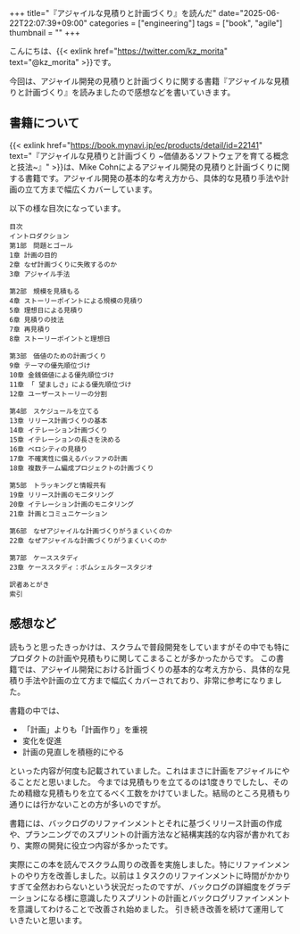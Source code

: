 +++
title="『アジャイルな見積りと計画づくり』を読んだ"
date="2025-06-22T22:07:39+09:00"
categories = ["engineering"]
tags = ["book", "agile"]
thumbnail = ""
+++

こんにちは、{{< exlink href="https://twitter.com/kz_morita" text="@kz_morita" >}}です。

今回は、アジャイル開発の見積りと計画づくりに関する書籍『アジャイルな見積りと計画づくり』を読みましたので感想などを書いていきます。

## 書籍について

{{< exlink href="https://book.mynavi.jp/ec/products/detail/id=22141" text="『アジャイルな見積りと計画づくり ~価値あるソフトウェアを育てる概念と技法~』" >}}は、Mike Cohnによるアジャイル開発の見積りと計画づくりに関する書籍です。アジャイル開発の基本的な考え方から、具体的な見積り手法や計画の立て方まで幅広くカバーしています。

以下の様な目次になっています。


```
目次
イントロダクション
第1部　問題とゴール
1章 計画の目的
2章 なぜ計画づくりに失敗するのか
3章 アジャイル手法

第2部　規模を見積もる
4章 ストーリーポイントによる規模の見積り
5章 理想日による見積り
6章 見積りの技法
7章 再見積り
8章 ストーリーポイントと理想日

第3部　価値のための計画づくり
9章 テーマの優先順位づけ
10章 金銭価値による優先順位づけ
11章 「 望ましさ」による優先順位づけ
12章 ユーザーストーリーの分割

第4部　スケジュールを立てる
13章 リリース計画づくりの基本
14章 イテレーション計画づくり
15章 イテレーションの長さを決める
16章 ベロシティの見積り
17章 不確実性に備えるバッファの計画
18章 複数チーム編成プロジェクトの計画づくり

第5部　トラッキングと情報共有
19章 リリース計画のモニタリング
20章 イテレーション計画のモニタリング
21章 計画とコミュニケーション

第6部　なぜアジャイルな計画づくりがうまくいくのか
22章 なぜアジャイルな計画づくりがうまくいくのか

第7部　ケーススタディ
23章 ケーススタディ：ボムシェルタースタジオ

訳者あとがき
索引
```

## 感想など

読もうと思ったきっかけは、スクラムで普段開発をしていますがその中でも特にプロダクトの計画や見積もりに関してこまることが多かったからです。
この書籍では、アジャイル開発における計画づくりの基本的な考え方から、具体的な見積り手法や計画の立て方まで幅広くカバーされており、非常に参考になりました。


書籍の中では、

- 「計画」よりも「計画作り」を重視
- 変化を促進
- 計画の見直しを積極的にやる

といった内容が何度も記載されていました。これはまさに計画をアジャイルにやることだと思いました。
今までは見積もりを立てるのは1度きりでしたし、そのため精緻な見積もりを立てるべく工数をかけていました。結局のところ見積もり通りには行かないことの方が多いのですが。

書籍には、バックログのリファインメントとそれに基づくリリース計画の作成や、プランニングでのスプリントの計画方法など結構実践的な内容が書かれており、実際の開発に役立つ内容が多かったです。

実際にこの本を読んでスクラム周りの改善を実施しました。特にリファインメントのやり方を改善しました。以前は１タスクのリファインメントに時間がかかりすぎて全然おわらないという状況だったのですが、バックログの詳細度をグラデーションになる様に意識したりスプリントの計画とバックログリファインメントを意識してわけることで改善され始めました。
引き続き改善を続けて運用していきたいと思います。
